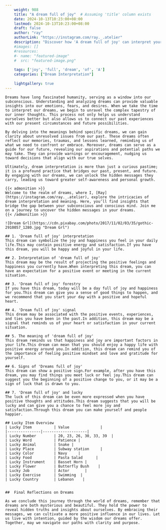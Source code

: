 ```yaml
---
    weight: 988
    title: "A dream full of joy"  # Assuming 'title' column exists
    date: 2024-10-13T10:23:00+08:00
    lastmod: 2024-10-13T10:23:00+08:00
    draft: false
    author: "ray"
    authorLink: "https://instagram.com/ray._.atelier"
    description: "Discover how 'A dream full of joy' can interpret your future and uncover its significant meanings in your life."
    #images: []
    #resources:
    #- name: "featured-image"
    #  src: "featured-image.png"
    
    tags: ['joy', 'full', 'dream', 'of', 'A']
    categories: ["Dream Interpretation"]
    
    lightgallery: true
---
```

    
    Dreams have long fascinated humanity, serving as a window into our subconscious. Understanding and analyzing dreams can provide valuable insights into our emotions, fears, and desires. When we take the time to interpret our dreams, we begin to unravel the complex tapestry of our inner thoughts. This process not only helps us understand ourselves better but also allows us to connect our past experiences with our present circumstances and future possibilities.
    
    By delving into the meanings behind specific dreams, we can gain clarity about unresolved issues from our past. These dreams often reflect our memories, traumas, and lessons learned, reminding us of what we need to confront or embrace. Moreover, dreams can serve as a guide for our future, revealing our aspirations and potential paths we may take. They can provide warnings or encouragement, nudging us toward decisions that align with our true selves.
    
    Ultimately, dream interpretation is more than just a curious pastime; it is a profound practice that bridges our past, present, and future. By engaging with our dreams, we can unlock the hidden messages they carry, leading us toward greater self-awareness and personal growth.
    
    {{< admonition >}}
    Welcome to the realm of dreams, where I, [Ray](https://instagram.com/ray._.atelier), explore the intricacies of dream interpretation and meaning. Here, you’ll find insights that bridge the gap between your subconscious and conscious mind. Join me on a journey to uncover the hidden messages in your dreams.
    {{< /admonition >}}
    
    ![Dream Grl](https://cdn.pixabay.com/photo/2017/11/02/03/35/gothic-2910057_1280.jpg "Dream Grl")
    
    ## 1. 'Dream full of joy' interpretation
    This dream can symbolize the joy and happiness you feel in your daily life.This may contain positive energy and satisfaction.If you have this dream, you will be happy and joyful in your life.
    
    ## 2. Interpretation of 'dream full of joy'
    This dream may be the result of projecting the positive feelings and happiness you currently have.When interpreting this dream, you can have an expectation for a positive event or meeting in the current situation.
    
    ## 3. 'Dream full of joy' forestry
    If you have this dream, today will be a day full of joy and happiness for you.This dream can give you a sense of good things to happen, and we recommend that you start your day with a positive and hopeful heart.
    
    ## 4. 'Dream full of joy' signal
    This dream may be associated with the positive events, experiences, and ties you have been in the past.In addition, this dream may be a signal that reminds us of your heart or satisfaction in your current situation.
    
    ## 5. The meaning of 'dream full of joy'
    This dream reminds us that happiness and joy are important factors in your life.This dream can mean that you should enjoy a happy life with positive energy around you.In addition, this dream can remind you of the importance of feeling positive mindset and love and gratitude for yourself.
    
    ## 6. Signs of 'Dreams full of joy'
    This dream can show a positive sign.For example, after you have this dream, you may find things you meet luck or feel joy.This dream can suggest you the beginning of a positive change to you, or it may be a sign of luck that is drawn to you.
    
    ## 7. 'Dream full of joy' and lucky
    The luck of this dream can be even more expressed when you have positive thoughts and attitudes.This dream suggests that you will be lucky and can give you a chance to feel more joy and satisfaction.Through this dream you can make yourself and people happier.
    
    ## Lucky Item Overview
    | Lucky Item          | Value              |
    |---------------|--------------------|
    | Lucky Number        | 20, 23, 26, 30, 33, 39  |
    | Lucky Word          | Patience |
    | Lucky Animal        | Snake |
    | Lucky Place         | Subway station     |
    | Lucky Color         | Navy     |
    | Lucky Food          | Pasta Salad      |
    | Lucky Instrument    | Basset Horn |
    | Lucky Flower        | Butterfly Bush    |
    | Lucky Job           | Actor       |
    | Lucky Exercise      | Swimming  |
    | Lucky Country       | Lebanon    |
    
    
    ##  Final Reflections on Dreams
    
    As we conclude this journey through the world of dreams, remember that dreams are both mysterious and beautiful. They hold the power to reveal hidden truths and insights about ourselves. By embracing their messages, we can cultivate a more positive influence in our lives. Let us live with intention, guided by the wisdom our dreams offer. Together, may we navigate our paths with clarity and purpose.
    
